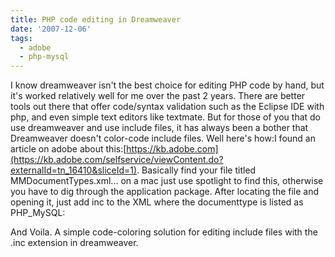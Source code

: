 ```yaml
---
title: PHP code editing in Dreamweaver
date: '2007-12-06'
tags:
  - adobe
  - php-mysql
---
```


I know dreamweaver isn't the best choice for editing PHP code by hand, but it's worked relatively well for me over the past 2 years. There are better tools out there that offer code/syntax validation such as the Eclipse IDE with php, and even simple text editors like textmate. But for those of you that do use dreamweaver and use include files, it has always been a bother that Dreamweaver doesn't color-code include files. Well here's how:I found an article on adobe about this:[https://kb.adobe.com](https://kb.adobe.com/selfservice/viewContent.do?externalId=tn_16410&sliceId=1). Basically find your file titled MMDocumentTypes.xml... on a mac just use spotlight to find this, otherwise you have to dig through the application package. After locating the file and opening it, just add inc to the XML where the documenttype is listed as PHP_MySQL:

> <documenttype id="PHP\_MySQL" servermodel="PHP MySQL" internaltype="Dynamic" winfileextension="php,php3,php4,php5,inc" macfileextension="php,php3,php4,php5,inc" file="Default.php" writebyteordermark="false">

And Voila. A simple code-coloring solution for editing include files with the .inc extension in dreamweaver.
